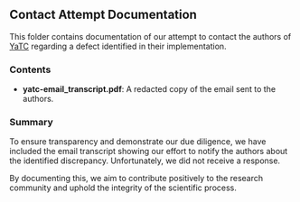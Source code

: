 ## Contact Attempt Documentation

This folder contains documentation of our attempt to contact the authors of [YaTC](https://ojs.aaai.org/index.php/AAAI/article/view/25674) regarding a defect identified in their implementation.

### Contents

- **yatc-email_transcript.pdf**: A redacted copy of the email sent to the authors.

### Summary

To ensure transparency and demonstrate our due diligence, we have included the email transcript showing our effort to notify the authors about the identified discrepancy. Unfortunately, we did not receive a response.

By documenting this, we aim to contribute positively to the research community and uphold the integrity of the scientific process.
